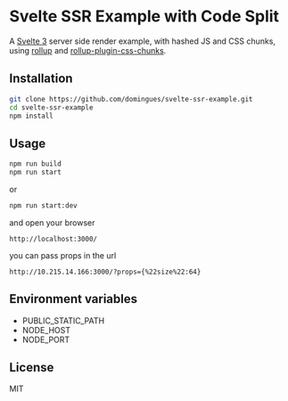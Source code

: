 # Svelte SSR Example with Code Split

A [Svelte 3](https://v3.svelte.technology/) server side render example, with hashed JS and CSS chunks, using [rollup](https://github.com/rollup/rollup) and [rollup-plugin-css-chunks](https://github.com/domingues/rollup-plugin-css-chunks).

## Installation

```bash
git clone https://github.com/domingues/svelte-ssr-example.git
cd svelte-ssr-example
npm install
```

## Usage

```bash
npm run build
npm run start
```
or
```bash
npm run start:dev
```
and open your browser
```
http://localhost:3000/
```
you can pass props in the url
```
http://10.215.14.166:3000/?props={%22size%22:64}
```

## Environment variables

 - PUBLIC_STATIC_PATH
 - NODE_HOST
 - NODE_PORT

## License

MIT
